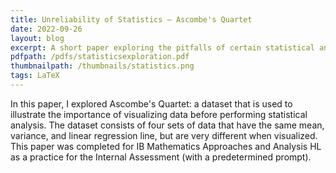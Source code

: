 ```yaml
---
title: Unreliability of Statistics – Ascombe's Quartet
date: 2022-09-26
layout: blog
excerpt: A short paper exploring the pitfalls of certain statistical analysis, using Ascombe's Quartet as an example.
pdfpath: /pdfs/statisticsexploration.pdf
thumbnailpath: /thumbnails/statistics.png
tags: LaTeX
---
```


In this paper, I explored Ascombe's Quartet: a dataset that is used to illustrate the importance of visualizing data before performing statistical analysis. The dataset consists of four sets of data that have the same mean, variance, and linear regression line, but are very different when visualized. This paper was completed for IB Mathematics Approaches and Analysis HL as a practice for the Internal Assessment (with a predetermined prompt).
